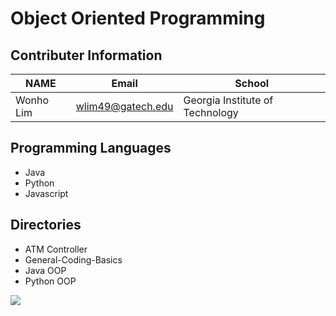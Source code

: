 # Object Oriented Programming 

## Contributer Information
<!-- Tables -->
| NAME      | Email                |School                           |
| --------- | -------------------- |---------------------------------|
| Wonho Lim | wlim49@gatech.edu    | Georgia Institute of Technology |

## Programming Languages
* Java 
* Python
* Javascript

## Directories
* ATM Controller
* General-Coding-Basics
* Java OOP
* Python OOP

![](https://www.itprotoday.com/sites/itprotoday.com/files/programming.jpg)
